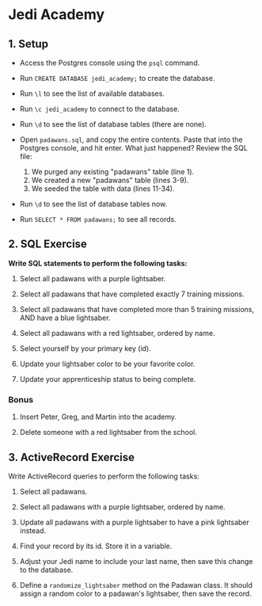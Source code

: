 # Jedi Academy


## 1. Setup

* Access the Postgres console using the `psql` command.

* Run `CREATE DATABASE jedi_academy;` to create the database.

* Run `\l` to see the list of available databases.

* Run `\c jedi_academy` to connect to the database.

* Run `\d` to see the list of database tables (there are none).

* Open `padawans.sql`, and copy the entire contents. Paste that into the Postgres console, and hit enter. What just happened? Review the SQL file:

  1. We purged any existing "padawans" table (line 1).
  2. We created a new "padawans" table (lines 3-9).
  3. We seeded the table with data (lines 11-34).

* Run `\d` to see the list of database tables now.

* Run `SELECT * FROM padawans;` to see all records.

## 2. SQL Exercise

**Write SQL statements to perform the following tasks:**

1. Select all padawans with a purple lightsaber.

2. Select all padawans that have completed exactly 7 training missions.

3. Select all padawans that have completed more than 5 training missions, AND have a blue lightsaber.

4. Select all padawans with a red lightsaber, ordered by name.

5. Select yourself by your primary key (id).

6. Update your lightsaber color to be your favorite color.

7. Update your apprenticeship status to being complete.

### Bonus

1. Insert Peter, Greg, and Martin into the academy.

2. Delete someone with a red lightsaber from the school.

## 3. ActiveRecord Exercise

Write ActiveRecord queries to perform the following tasks:

1. Select all padawans.

2. Select all padawans with a purple lightsaber, ordered by name.

3. Update all padawans with a purple lightsaber to have a pink lightsaber instead.

4. Find your record by its id. Store it in a variable.

5. Adjust your Jedi name to include your last name, then save this change to the database.

6. Define a `randomize_lightsaber` method on the Padawan class. It should assign a random color to a padawan's lightsaber, then save the record.